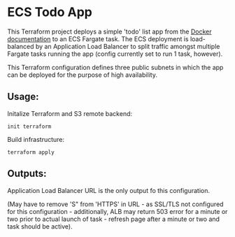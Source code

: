 # ECS Todo App

This Terraform project deploys a simple 'todo' list app from the
[Docker documentation]() to an ECS Fargate task.  The ECS deployment is load-balanced
by an Application Load Balancer to split traffic amongst multiple Fargate tasks
running the app (config currently set to run 1 task, however).  

This Terraform configuration defines three public subnets
in which the app can be deployed for the purpose of high availability.


## Usage:

Initalize Terraform and S3 remote backend:

`init terraform`

Build infrastructure:

`terraform apply`

## Outputs:
Application Load Balancer URL is the only output fo this configuration.

(May have to remove 'S" from 'HTTPS' in URL - as SSL/TLS not configured for
this configuration - additionally, ALB may return 503 error for a minute or two
prior to actual launch of task - refresh page after a minute or two and task
should be active).
